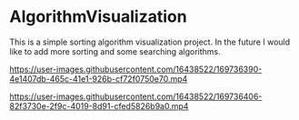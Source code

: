 # AlgorithmVisualization
This is a simple sorting algorithm visualization project. In the future I would like to add more sorting and some searching algorithms.


https://user-images.githubusercontent.com/16438522/169736390-4e1407db-465c-41e1-926b-cf72f0750e70.mp4



https://user-images.githubusercontent.com/16438522/169736406-82f3730e-2f9c-4019-8d91-cfed5826b9a0.mp4

